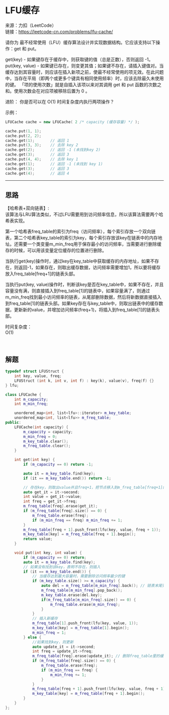 # LFU缓存

来源：力扣（LeetCode）  
链接：<https://leetcode-cn.com/problems/lfu-cache/>

请你为 最不经常使用（LFU）缓存算法设计并实现数据结构。它应该支持以下操作：get 和 put。

get(key) - 如果键存在于缓存中，则获取键的值（总是正数），否则返回 -1。
put(key, value) - 如果键已存在，则变更其值；如果键不存在，请插入键值对。当缓存达到其容量时，则应该在插入新项之前，使最不经常使用的项无效。在此问题中，当存在平局（即两个或更多个键具有相同使用频率）时，应该去除最久未使用的键。
「项的使用次数」就是自插入该项以来对其调用 get 和 put 函数的次数之和。使用次数会在对应项被移除后置为 0 。

进阶：
你是否可以在 O(1) 时间复杂度内执行两项操作？

示例：

``` c++
LFUCache cache = new LFUCache( 2 /* capacity (缓存容量) */ );

cache.put(1, 1);
cache.put(2, 2);
cache.get(1);       // 返回 1
cache.put(3, 3);    // 去除 key 2
cache.get(2);       // 返回 -1 (未找到key 2)
cache.get(3);       // 返回 3
cache.put(4, 4);    // 去除 key 1
cache.get(1);       // 返回 -1 (未找到 key 1)
cache.get(3);       // 返回 3
cache.get(4);       // 返回 4
```

---

## 思路

【哈希表+双向链表】:  
该算法与LRU算法类似，不过LFU需要用到访问频率信息，所以该算法需要两个哈希表实现。  

第一个哈希表freq_table的索引为freq（访问频率），每个索引存放一个双向链表，第二个哈希表key_table的索引为key，每个索引存放该key在链表中的内存地址。还需要一个类变量m_min_freq用于保存最小的访问频率，当需要进行删除缓存的时候，可以用该变量定位缓存的位置进行删除。  

当执行get(key)操作时，通过key在key_table中获取缓存的内存地址，如果不存在，则返回-1，如果存在，则取出缓存数据，访问频率需要增加1，所以要将缓存放入freq_table[freq+1]的链表头部。  

当执行put(key, value)操作时，判断该key是否在key_table中，如果不存在，并且容量没有满，则直接插入到freq_table[1]的链表中，如果容量满了，则通过m_min_freq找到最小访问频率的链表，从尾部删除数据，然后将新数据直接插入到freq_table[1]的链表头部。如果key存在与key_table中，则取出链表中的缓存数据，更新新的value，并增加访问频率(freq+1)，将插入到freq_table[1]的链表头部。

时间复杂度：  
O(1)

</br>

## 解题

``` c++
typedef struct LFUStruct {
    int key, value, freq;
    LFUStruct (int k, int v, int f) : key(k), value(v), freq(f) {}
} lfu;

class LFUCache {
    int m_capacity;
    int m_min_freq;

    unordered_map<int, list<lfu>::iterator> m_key_table;
    unordered_map<int, list<lfu>> m_freq_table;
public:
    LFUCache(int capacity) {
        m_capacity = capacity;
        m_min_freq = 0;
        m_key_table.clear();
        m_freq_table.clear();
    }

    int get(int key) {
        if (m_capacity == 0) return -1;

        auto it = m_key_table.find(key);
        if (it == m_key_table.end()) return -1;

        // 存在key，则取出value并且freq+1，把节点移入到m_freq_table[freq+1]的链表顶部
        auto get_it = it->second;
        int value = get_it->value;
        int freq = get_it->freq;
        m_freq_table[freq].erase(get_it);
        if (m_freq_table[freq].size() == 0) {
            m_freq_table.erase(freq);
            if (m_min_freq == freq) m_min_freq += 1;
        }
        m_freq_table[freq + 1].push_front(lfu(key, value, freq + 1));
        m_key_table[key] = m_freq_table[freq + 1].begin();
        return value;
    }

    void put(int key, int value) {
        if (m_capacity == 0) return;
        auto it = m_key_table.find(key);
        // 如果没有找到该key，表明不存在，则插入
        if (it == m_key_table.end()) {
            // 当缓存达到最大容量时，需要删除访问频率最少的键
            if (m_key_table.size() >= m_capacity) {
                auto del = m_freq_table[m_min_freq].back(); // 链表末尾弹出需要删除的节点
                m_freq_table[m_min_freq].pop_back();
                m_key_table.erase(del.key);
                if(m_freq_table[m_min_freq].size() == 0) {
                    m_freq_table.erase(m_min_freq);
                }
            }
            // 插入新缓存
            m_freq_table[1].push_front(lfu(key, value, 1));
            m_key_table[key] = m_freq_table[1].begin();
            m_min_freq = 1;
        } else {
            //如果找到key，则更新
            auto update_it = it->second;
            int freq = update_it->freq;
            m_freq_table[freq].erase(update_it); // 删除freq_table里的缓存节点
            if (m_freq_table[freq].size() == 0) {
                m_freq_table.erase(freq);
                if (m_min_freq == freq) {
                    m_min_freq += 1;
                }
            }
            m_freq_table[freq + 1].push_front(lfu(key, value, freq + 1));
            m_key_table[key] = m_freq_table[freq + 1].begin();
        }
    }
};
```

